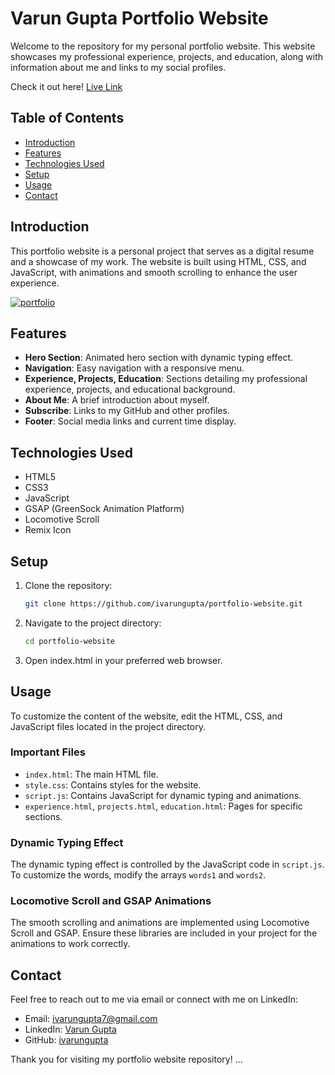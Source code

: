 # Varun Gupta Portfolio Website

Welcome to the repository for my personal portfolio website. This website showcases my professional experience, projects, and education, along with information about me and links to my social profiles.

Check it out here! [Live Link](https://ivarungupta.github.io/portfolio/)

## Table of Contents

- [Introduction](#introduction)
- [Features](#features)
- [Technologies Used](#technologies-used)
- [Setup](#setup)
- [Usage](#usage)
- [Contact](#contact)

## Introduction

This portfolio website is a personal project that serves as a digital resume and a showcase of my work. The website is built using HTML, CSS, and JavaScript, with animations and smooth scrolling to enhance the user experience.

[![portfolio](https://img.youtube.com/vi/BbuGcocpNgA/0.jpg)](https://youtu.be/BbuGcocpNgA)


## Features

- **Hero Section**: Animated hero section with dynamic typing effect.
- **Navigation**: Easy navigation with a responsive menu.
- **Experience, Projects, Education**: Sections detailing my professional experience, projects, and educational background.
- **About Me**: A brief introduction about myself.
- **Subscribe**: Links to my GitHub and other profiles.
- **Footer**: Social media links and current time display.

## Technologies Used

- HTML5
- CSS3
- JavaScript
- GSAP (GreenSock Animation Platform)
- Locomotive Scroll
- Remix Icon

## Setup

1. Clone the repository:
   ```bash
   git clone https://github.com/ivarungupta/portfolio-website.git
   ```

2. Navigate to the project directory:
   ```bash
   cd portfolio-website
   ```
3. Open index.html in your preferred web browser.

## Usage

To customize the content of the website, edit the HTML, CSS, and JavaScript files located in the project directory.

### Important Files

- `index.html`: The main HTML file.
- `style.css`: Contains styles for the website.
- `script.js`: Contains JavaScript for dynamic typing and animations.
- `experience.html`, `projects.html`, `education.html`: Pages for specific sections.

### Dynamic Typing Effect

The dynamic typing effect is controlled by the JavaScript code in `script.js`. To customize the words, modify the arrays `words1` and `words2`.

### Locomotive Scroll and GSAP Animations

The smooth scrolling and animations are implemented using Locomotive Scroll and GSAP. Ensure these libraries are included in your project for the animations to work correctly.

## Contact

Feel free to reach out to me via email or connect with me on LinkedIn:

- Email: [ivarungupta7@gmail.com](mailto:ivarungupta7@gmail.com)
- LinkedIn: [Varun Gupta](https://www.linkedin.com/in/ivarung/)
- GitHub: [ivarungupta](https://github.com/ivarungupta)

Thank you for visiting my portfolio website repository!
...
